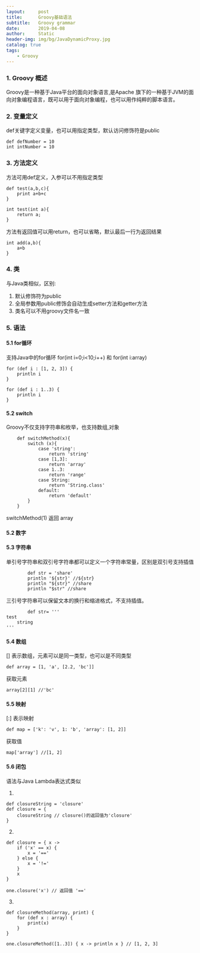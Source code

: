 ```yaml
---
layout:     post
title:      Groovy基础语法
subtitle:   Groovy grammar
date:       2019-04-08
author:     Static
header-img: img/bg/JavaDynamicProxy.jpg
catalog: true
tags:
    - Groovy 
---
```


### 1. Groovy 概述

Groovy是一种基于Java平台的面向对象语言,是Apache 旗下的一种基于JVM的面向对象编程语言，既可以用于面向对象编程，也可以用作纯粹的脚本语言。

### 2. 变量定义

def关键字定义变量，也可以用指定类型，默认访问修饰符是public


```
def defNumber = 10
int intNumber = 10
```

### 3. 方法定义

方法可用def定义，入参可以不用指定类型

```
def test(a,b,c){
    print a+b+c
}

int test(int a){
    return a;
}
```

方法有返回值可以用return，也可以省略，默认最后一行为返回结果

```
int add(a,b){
    a+b
}
```

### 4. 类

与Java类相似，区别:
1. 默认修饰符为public
2. 全局参数用public修饰会自动生成setter方法和getter方法
3. 类名可以不用groovy文件名一致
 

### 5. 语法

#### 5.1 for循环

支持Java中的for循环 for(int i=0;i<10;i++) 和 for(int i:array)

```
for (def i : [1, 2, 3]) {
    println i
}

for (def i : 1..3) {
    println i
}
```

#### 5.2 switch

Groovy不仅支持字符串和枚举，也支持数组,对象

```
    def switchMethod(x){
        switch (x){
            case 'string':
                return 'string'
            case [1,3]:
                return 'array'
            case 1..3:
                return 'range'
            case String:
                return 'String.class'
            default:
                return 'default'
        }
    }
```
switchMethod(1) 返回 array

#### 5.2 数字

#### 5.3 字符串
单引号字符串和双引号字符串都可以定义一个字符串常量，区别是双引号支持插值

```
        def str = 'share'
        println '${str}' //${str}
        println "${str}" //share
        println "$str" //share
```

三引号字符串可以保留文本的换行和缩进格式，不支持插值。

```
        def str= '''
test
    string
'''
```
#### 5.4 数组

[] 表示数组，元素可以是同一类型，也可以是不同类型

```
def array = [1, 'a', [2.2, 'bc']]
```

获取元素


```
array[2][1] //'bc'
```

#### 5.5 映射

[:] 表示映射


```
def map = ['k': 'v', 1: 'b', 'array': [1, 2]]
```

获取值


```
map['array'] //[1, 2]
```

#### 5.6 闭包

语法与Java Lambda表达式类似

1. 
```
def closureString = 'closure'
def closure = {
    closureString // closure()的返回值为'closure'
}

```

2. 
```
def closure = { x ->
    if ('x' == x) {
        x = '=='
    } else {
        x = '!='
    }
    x
}

one.closure('x') // 返回值 '=='
```

3. 
```
def closureMethod(array, print) {
    for (def x : array) {
        print(x)
    }
}

one.closureMethod([1..3]) { x -> println x } // [1, 2, 3]
```
